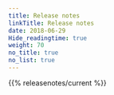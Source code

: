 ```yaml
---
title: Release notes
linkTitle: Release notes
date: 2018-06-29
Hide_readingtime: true
weight: 70
no_title: true
no_list: true
---
```


{{% releasenotes/current %}}
